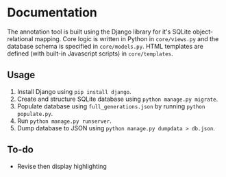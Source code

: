 # Documentation 

The annotation tool is built using the Django library for it's SQLite object-relational mapping. Core logic is written in Python in `core/views.py` and the database schema is specified in `core/models.py`. HTML templates are defined (with built-in Javascript scripts) in `core/templates`.

## Usage
1. Install Django using `pip install django`.
2. Create and structure SQLite database using `python manage.py migrate`.
3. Populate database using `full_generations.json` by running `python populate.py`.
4. Run `python manage.py runserver`.
5. Dump database to JSON using `python manage.py dumpdata > db.json`.

## To-do
- Revise then display highlighting